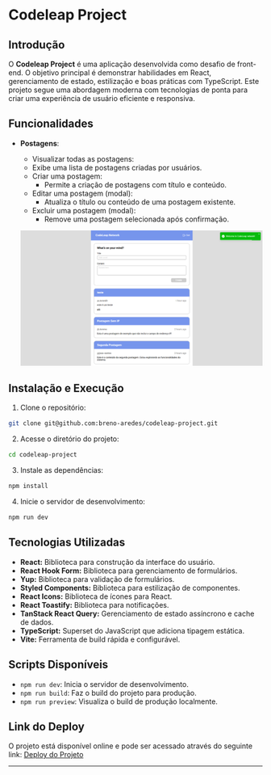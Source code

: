 # Codeleap Project

## Introdução

O **Codeleap Project** é uma aplicação desenvolvida como desafio de front-end. O objetivo principal é demonstrar habilidades em React, gerenciamento de estado, estilização e boas práticas com TypeScript. Este projeto segue uma abordagem moderna com tecnologias de ponta para criar uma experiência de usuário eficiente e responsiva.

## Funcionalidades

- **Postagens**:

  - Visualizar todas as postagens:
  - Exibe uma lista de postagens criadas por usuários.
  - Criar uma postagem:
    - Permite a criação de postagens com título e conteúdo.
  - Editar uma postagem (modal):
    - Atualiza o título ou conteúdo de uma postagem existente.
  - Excluir uma postagem (modal):
    - Remove uma postagem selecionada após confirmação.

  ![Página Inicial](src/assets/homepage.png)

## Instalação e Execução

1. Clone o repositório:

```sh
git clone git@github.com:breno-aredes/codeleap-project.git
```

2. Acesse o diretório do projeto:

```sh
cd codeleap-project
```

3. Instale as dependências:

```sh
npm install
```

4. Inicie o servidor de desenvolvimento:

```sh
npm run dev
```

## Tecnologias Utilizadas

- **React:** Biblioteca para construção da interface do usuário.
- **React Hook Form:** Biblioteca para gerenciamento de formulários.
- **Yup:** Biblioteca para validação de formulários.
- **Styled Components:** Biblioteca para estilização de componentes.
- **React Icons:** Biblioteca de ícones para React.
- **React Toastify:** Biblioteca para notificações.
- **TanStack React Query:** Gerenciamento de estado assíncrono e cache de dados.
- **TypeScript:** Superset do JavaScript que adiciona tipagem estática.
- **Vite:** Ferramenta de build rápida e configurável.

## Scripts Disponíveis

- `npm run dev`: Inicia o servidor de desenvolvimento.
- `npm run build`: Faz o build do projeto para produção.
- `npm run preview`: Visualiza o build de produção localmente.

## Link do Deploy

O projeto está disponível online e pode ser acessado através do seguinte link:
[Deploy do Projeto](https://codeleap-project.vercel.app/)

---
